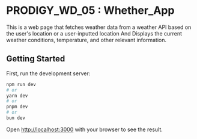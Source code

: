 # PRODIGY_WD_05 : Whether_App

This is a web page that fetches weather data from a weather API based on the user's location or a user-inputted location And Displays the current weather conditions, temperature, and other relevant information.

## Getting Started

First, run the development server:

```bash
npm run dev
# or
yarn dev
# or
pnpm dev
# or
bun dev
```

Open [http://localhost:3000](http://localhost:3000) with your browser to see the result.
